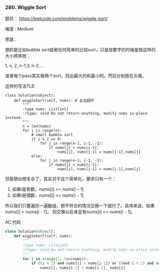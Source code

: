 ### 280. Wiggle Sort





题目： 
<https://leetcode.com/problems/wiggle-sort/>



难度 : Medium



思路：



想的是比如bubble sort或者任何简单的比较sort，只是放数字的时候是按这样的大小顺序放：

1, n, 2, n-1,3, n-2….

或者每个pass其实做两个sort，找出最大的和最小的。然后分别放在头尾。



这样的写法TLE:

```
class Solution(object):
    def wiggleSort(self, nums): # 此法超时
        """
        :type nums: List[int]
        :rtype: void Do not return anything, modify nums in-place instead.
        """
        n = len(nums)
        for i in range(n):
        	# small bubble sort
        	if i % 2 == 0:
        		for j in range(n-1, i-1, -1):
        			if nums[j] > nums[j-1]:
        				nums[j], nums[j-1] = nums[j-1],nums[j]
        	else:
        		for j in range(n-1, i-1, -1):
        			if nums[j] < nums[j-1]:
        				nums[j], nums[j-1] = nums[j-1],nums[j]
```





但是貌似想复杂了，其实对于这个简单化，要求只有一个：

1. 如果i是奇数，nums[i] >= nums[i - 1]
2. 如果i是偶数，nums[i] <= nums[i - 1]

所以我们只要遍历一遍数组，把不符合的情况交换一下就行了。具体来说，如果nums[i] > nums[i - 1]， 则交换以后肯定有nums[i] <= nums[i - 1]。



AC 代码

```python
class Solution(object):
    def wiggleSort(self, nums):
        """
        :type nums: List[int]
        :rtype: void Do not return anything, modify nums in-place instead.
        """
        for i in xrange(1, len(nums)):
            if ((i % 2) and nums[i] < nums[i-1]) or ((not i % 2) and nums[i] > nums[i-1]):
                nums[i], nums[i-1] = nums[i-1], nums[i]
```



